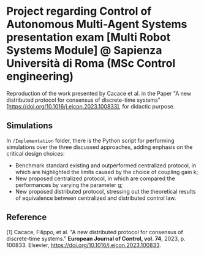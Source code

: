 # Project regarding Control of Autonomous Multi-Agent Systems presentation exam [Multi Robot Systems Module] @ Sapienza Università di Roma (MSc Control engineering)

Reproduction of the work presented by Cacace et al. in the Paper "A new distributed protocol for consensus of discrete-time systems" [https://doi.org/10.1016/j.ejcon.2023.100833], for didactic purpose. 
## Simulations
In ```/Implementation``` folder, there is the Python script for performing simulations over the three discussed approaches, adding enphasis on the critical design choices:
* Benchmark standard existing and outperformed centralized protocol, in which are highlighted the limits caused by the choice of coupling gain k;
* New proposed centralized protocol, in which are compared the performances by varying the parameter g;
* New proposed distributed protocol, stressing out the theoretical results of equivalence between centralized and distributed control law. 
## Reference
[1] Cacace, Filippo, et al. "A new distributed protocol for consensus of discrete-time systems." __European Journal of Control, vol. 74__, 2023, p. 100833. Elsevier, https://doi.org/10.1016/j.ejcon.2023.100833.

